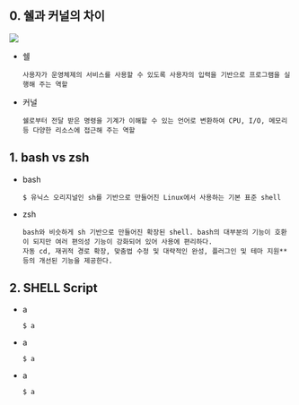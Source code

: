 ## 0. 쉘과 커널의 차이
![](https://i.imgur.com/1zs1QsO.png)
- 쉘
  ```
  사용자가 운영체제의 서비스를 사용할 수 있도록 사용자의 입력을 기반으로 프로그램을 실행해 주는 역할
  
  ```
- 커널
  ```
  쉘로부터 전달 받은 명령을 기계가 이해할 수 있는 언어로 변환하여 CPU, I/O, 메모리 등 다양한 리소스에 접근해 주는 역할
  ```

## 1. bash vs zsh
- bash
  ```
  $ 유닉스 오리지널인 sh를 기반으로 만들어진 Linux에서 사용하는 기본 표준 shell
  ```
- zsh
  ```
  bash와 비슷하게 sh 기반으로 만들어진 확장된 shell. bash의 대부분의 기능이 호환이 되지만 여러 편의성 기능이 강화되어 있어 사용에 편리하다.
  자동 cd, 재귀적 경로 확장, 맞춤법 수정 및 대략적인 완성, 플러그인 및 테마 지원** 등의 개선된 기능을 제공한다.
  ```
## 2. SHELL Script
- a
  ```
  $ a
  ```
- a
  ```
  $ a
  ```
- a
  ```
  $ a
  ```
